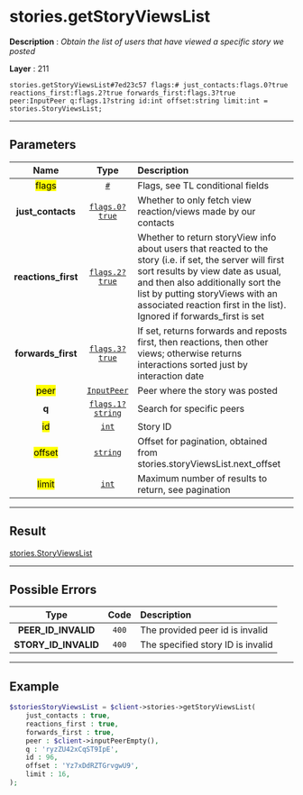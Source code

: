 # stories.getStoryViewsList

**Description** : *Obtain the list of users that have viewed a specific story we posted*

**Layer** : 211

```tl
stories.getStoryViewsList#7ed23c57 flags:# just_contacts:flags.0?true reactions_first:flags.2?true forwards_first:flags.3?true peer:InputPeer q:flags.1?string id:int offset:string limit:int = stories.StoryViewsList;
```

---

## Parameters

| Name | Type | Description |
| :---: | :---: | :--- |
| <mark>flags</mark> | [`#`](type/#) | Flags, see TL conditional fields |
| **just_contacts** | [`flags.0?true`](type/true) | Whether to only fetch view reaction/views made by our contacts |
| **reactions_first** | [`flags.2?true`](type/true) | Whether to return storyView info about users that reacted to the story (i.e. if set, the server will first sort results by view date as usual, and then also additionally sort the list by putting storyViews with an associated reaction first in the list). Ignored if forwards_first is set |
| **forwards_first** | [`flags.3?true`](type/true) | If set, returns forwards and reposts first, then reactions, then other views; otherwise returns interactions sorted just by interaction date |
| <mark>peer</mark> | [`InputPeer`](type/InputPeer) | Peer where the story was posted |
| **q** | [`flags.1?string`](type/string) | Search for specific peers |
| <mark>id</mark> | [`int`](type/int) | Story ID |
| <mark>offset</mark> | [`string`](type/string) | Offset for pagination, obtained from stories.storyViewsList.next_offset |
| <mark>limit</mark> | [`int`](type/int) | Maximum number of results to return, see pagination |

---

## Result

[stories.StoryViewsList](type/stories.StoryViewsList)

---

## Possible Errors

| Type | Code | Description |
| :---: | :---: | :--- |
| **PEER_ID_INVALID** | `400` | The provided peer id is invalid |
| **STORY_ID_INVALID** | `400` | The specified story ID is invalid |

---

## Example

```php
$storiesStoryViewsList = $client->stories->getStoryViewsList(
	just_contacts : true,
	reactions_first : true,
	forwards_first : true,
	peer : $client->inputPeerEmpty(),
	q : 'ryzZU42xCqST9IpE',
	id : 96,
	offset : 'Yz7xDdRZTGrvgwU9',
	limit : 16,
);
```